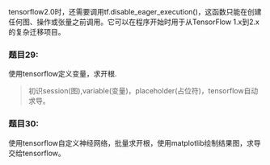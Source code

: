 tensorflow2.0时，还需要调用tf.disable_eager_execution()，这函数只能在创建任何图、操作或张量之前调用。它可以在程序开始时用于从TensorFlow 1.x到2.x的复杂迁移项目。

### 题目29:
使用tensorflow定义变量，求开根.
> 初识session(图),variable(变量)，placeholder(占位符)，tensorflow自动求导。

### 题目30:
使用tensorflow自定义神经网络，批量求开根，使用matplotlib绘制结果图，求导交给tensorflow。

>




